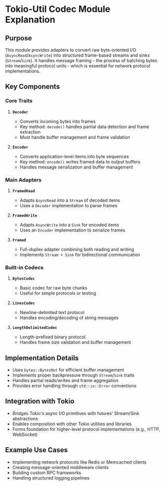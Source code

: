 # Tokio-Util Codec Module Explanation

## Purpose
This module provides adapters to convert raw byte-oriented I/O (`AsyncRead`/`AsyncWrite`) into structured frame-based streams and sinks (`Stream`/`Sink`). It handles message framing - the process of batching bytes into meaningful protocol units - which is essential for network protocol implementations.

## Key Components

### Core Traits
1. **`Decoder`**
   - Converts incoming bytes into frames
   - Key method: `decode()` handles partial data detection and frame extraction
   - Must handle buffer management and frame validation

2. **`Encoder`**
   - Converts application-level items into byte sequences
   - Key method: `encode()` writes framed data to output buffers
   - Handles message serialization and buffer management

### Main Adapters
1. **`FramedRead`**
   - Adapts `AsyncRead` into a `Stream` of decoded items
   - Uses a `Decoder` implementation to parse frames

2. **`FramedWrite`**
   - Adapts `AsyncWrite` into a `Sink` for encoded items
   - Uses an `Encoder` implementation to serialize frames

3. **`Framed`**
   - Full-duplex adapter combining both reading and writing
   - Implements `Stream + Sink` for bidirectional communication

### Built-in Codecs
1. **`BytesCodec`**
   - Basic codec for raw byte chunks
   - Useful for simple protocols or testing

2. **`LinesCodec`**
   - Newline-delimited text protocol
   - Handles encoding/decoding of string messages

3. **`LengthDelimitedCodec`**
   - Length-prefixed binary protocol
   - Handles frame size validation and buffer management

## Implementation Details
- Uses `bytes::BytesMut` for efficient buffer management
- Implements proper backpressure through `Stream`/`Sink` traits
- Handles partial reads/writes and frame aggregation
- Provides error handling through `std::io::Error` conventions

## Integration with Tokio
- Bridges Tokio's async I/O primitives with futures' Stream/Sink abstractions
- Enables composition with other Tokio utilities and libraries
- Forms foundation for higher-level protocol implementations (e.g., HTTP, WebSocket)

## Example Use Cases
- Implementing network protocols like Redis or Memcached clients
- Creating message-oriented middleware clients
- Building custom RPC frameworks
- Handling structured logging pipelines
